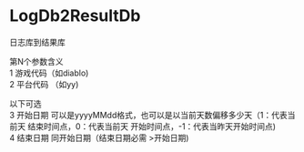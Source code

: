 # LogDb2ResultDb
日志库到结果库<br>

第N个参数含义<br>
1 游戏代码（如diablo)<br>
2 平台代码 （如yy)<br>

以下可选<br>
3 开始日期 可以是yyyyMMdd格式，也可以是以当前天数偏移多少天（1：代表当前天 结束时间点，0：代表当前天 开始时间点，-1：代表当昨天开始时间点)<br>
4 结束日期 同开始日期（结束日期必需 >开始日期)<br>
